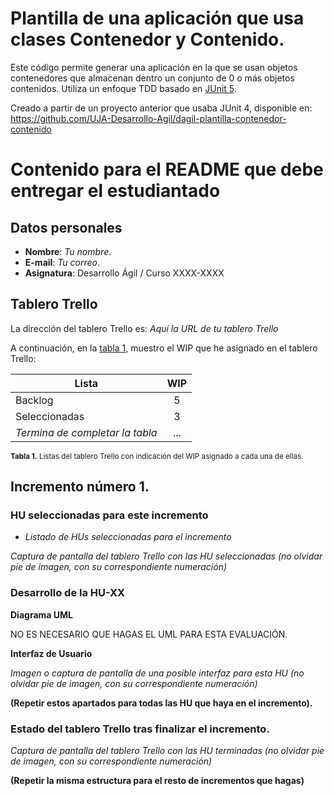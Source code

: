 # Plantilla de una aplicación que usa clases Contenedor y Contenido.

Este código permite generar una aplicación en la que se usan objetos contenedores que almacenan dentro un conjunto de 0 o más objetos contenidos. Utiliza un enfoque TDD basado en [JUnit 5][junit5].

Creado a partir de un proyecto anterior que usaba JUnit 4, disponible en: https://github.com/UJA-Desarrollo-Agil/dagil-plantilla-contenedor-contenido

<!-- ENLACES -->

[junit5]: https://junit.org/junit5/
[UJA]: https://ujaen.es


# Contenido para el README que debe entregar el estudiantado

## Datos personales

<!-- TODO: Completa tu nombre y tu correo -->

- **Nombre**: _Tu nombre_.
- **E-mail**: _Tu correo_.
- **Asignatura**: Desarrollo Ágil / Curso XXXX-XXXX

## Tablero Trello

La dirección del tablero Trello es: _Aquí la URL de tu tablero Trello_

A continuación, en la [tabla 1](#tabla-listas-wip), muestro el WIP que he asignado en el tablero Trello:
<anchor id="tabla-listas-wip"/>

| Lista                           | WIP |
| ------------------------------- | :-: |
| Backlog                         |  5  |
| Seleccionadas                   |  3  |
| _Termina de completar la tabla_ | ... |

<!-- TODO Termina de completar la tabla, añadiendo las listas que faltan e indicando el WIP de cada una de las listas de Trello -->

<sup>**Tabla 1.** Listas del tablero Trello con indicación del WIP asignado a cada una de ellas.</sup>

## Incremento número 1.
### HU seleccionadas para este incremento

<!-- TODO Listar las HUs que han sido seleccionadas para este incremento -->
- _Listado de HUs seleccionadas para el incremento_

<!-- TODO Realizar captura de pantalla del tablero con las HU seleccionadas -->
_Captura de pantalla del tablero Trello con las HU seleccionadas (no olvidar pie de imagen, con su correspondiente numeración)_

### Desarrollo de la HU-XX

**Diagrama UML**

NO ES NECESARIO QUE HAGAS EL UML PARA ESTA EVALUACIÓN.

**Interfaz de Usuario**

<!-- TODO Realizar boceto de cómo podría quedar la interfaz de esta HU -->
_Imagen o captura de pantalla de una posible interfaz para esta HU (no olvidar pie de imagen, con su correspondiente numeración)_


**(Repetir estos apartados para todas las HU que haya en el incremento).**

### Estado del tablero Trello tras finalizar el incremento.

<!-- TODO Realizar captura de pantalla del tablero con las HU de este incremento terminadas -->
_Captura de pantalla del tablero Trello con las HU terminadas (no olvidar pie de imagen, con su correspondiente numeración)_


**(Repetir la misma estructura para el resto de incrementos que hagas)**
